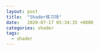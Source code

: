 ```yaml
---
layout: post
title:  "Shader练习场"
date:   2020-07-17 05:34:35 +0800
categories: shader
tags:
  - shader
---
```


<!--<script type="text/javascript" src="/js/GlslCanvas.js"></script>
<link type="text/css" rel="stylesheet" href="/css/glslEditor.css">
<script type="application/javascript" src="/js/glslEditor.js"></script>
<link type="text/css" rel="stylesheet" href="/css/glslGallery.css">
<script type="application/javascript" src="/js/glslGallery.js"></script>


<canvas class="glslCanvas" data-fragment-url="/shader/hello_world.frag" width="500" height="500"></canvas>
-->

<!-- 
https://github.com/patriciogonzalezvivo/glslEditor
-->

<head>
    <link type="text/css" rel="stylesheet" href="https://rawgit.com/patriciogonzalezvivo/glslEditor/gh-pages/build/glslEditor.css">
    <script type="application/javascript" src="https://rawgit.com/patriciogonzalezvivo/glslEditor/gh-pages/build/glslEditor.js"></script>
</head>

<body>
    <div id="glsl_editor"></div>
</body>
<script type="text/javascript">
    const glslEditor = new GlslEditor('#glsl_editor', { 
        canvas_size: 500,
        canvas_draggable: true,
        theme: 'monokai',
        multipleBuffers: true,
        watchHash: true,
        fileDrops: true,
        menu: true
    });
</script>
